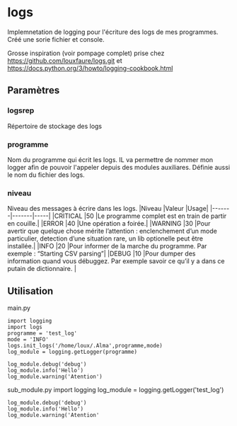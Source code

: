 # logs
Implemnetation de logging pour l'écriture des logs de mes programmes.
Créé une sorie fichier et console.

Grosse inspiration (voir pompage complet) prise chez https://github.com/louxfaure/logs.git et https://docs.python.org/3/howto/logging-cookbook.html


## Paramètres
### logsrep
Répertoire de stockage des logs
### programme
Nom du programme qui écrit les logs. IL va permettre de nommer mon  logger afin de pouvoir l'appeler depuis des modules auxiliares.
Définie aussi le nom du fichier des logs.
### niveau
Niveau des messages à écrire dans les logs.
|Niveau |Valeur |Usage|
|-------|-------|-----|
|CRITICAL |50 |Le programme complet est en train de partir en couille.|
|ERROR |40 |Une opération a foirée.|
|WARNING |30 |Pour avertir que quelque chose mérite l’attention : enclenchement d’un mode particulier, detection d’une situation rare, un lib optionelle peut être installée.|
|INFO |20 |Pour informer de la marche du programme. Par exemple : “Starting CSV parsing”|
|DEBUG |10 |Pour dumper des information quand vous débuggez. Par exemple savoir ce qu’il y a dans ce putain de dictionnaire. |

## Utilisation
main.py


    import logging
    import logs 
    programme = 'test_log'
    mode = 'INFO' 
    logs.init_logs('/home/loux/.Alma',programme,mode)
    log_module = logging.getLogger(programme)

    log_module.debug('debug')
    log_module.info('Hello')
    log_module.warning('Atention')

sub_module.py
    import logging
    log_module = logging.getLogger('test_log')

    log_module.debug('debug')
    log_module.info('Hello')
    log_module.warning('Atention'